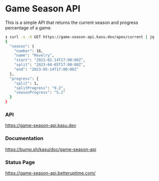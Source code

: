 # Game Season API

This is a simple API that returns the current season and progress percentage of a game.

```sh
❯ curl -s -X GET https://game-season-api.kasu.dev/apex/current | jq
{
  "season": {
    "number": 16,
    "name": "Revelry",
    "start": "2023-02-14T17:00:00Z",
    "split": "2023-04-05T17:00:00Z",
    "end": "2023-05-14T17:00:00Z"
  },
  "progress": {
    "split": 1,
    "splitProgress": "9.2",
    "seasonProgress": "5.2"
  }
}
```

### API

https://game-season-api.kasu.dev

### Documentation

https://bump.sh/kasu/doc/game-season-api

### Status Page

https://game-season-api.betteruptime.com/

